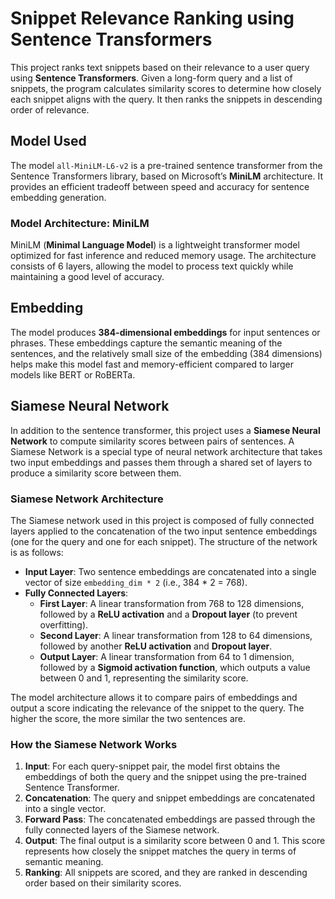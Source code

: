 # Snippet Relevance Ranking using Sentence Transformers

This project ranks text snippets based on their relevance to a user query using **Sentence Transformers**. Given a long-form query and a list of snippets, the program calculates similarity scores to determine how closely each snippet aligns with the query. It then ranks the snippets in descending order of relevance.

## Model Used

The model `all-MiniLM-L6-v2` is a pre-trained sentence transformer from the Sentence Transformers library, based on Microsoft’s **MiniLM** architecture. It provides an efficient tradeoff between speed and accuracy for sentence embedding generation.

### Model Architecture: MiniLM

MiniLM (**Minimal Language Model**) is a lightweight transformer model optimized for fast inference and reduced memory usage. The architecture consists of 6 layers, allowing the model to process text quickly while maintaining a good level of accuracy.

## Embedding

The model produces **384-dimensional embeddings** for input sentences or phrases. These embeddings capture the semantic meaning of the sentences, and the relatively small size of the embedding (384 dimensions) helps make this model fast and memory-efficient compared to larger models like BERT or RoBERTa.

## Siamese Neural Network

In addition to the sentence transformer, this project uses a **Siamese Neural Network** to compute similarity scores between pairs of sentences. A Siamese Network is a special type of neural network architecture that takes two input embeddings and passes them through a shared set of layers to produce a similarity score between them.

### Siamese Network Architecture

The Siamese network used in this project is composed of fully connected layers applied to the concatenation of the two input sentence embeddings (one for the query and one for each snippet). The structure of the network is as follows:

- **Input Layer**: Two sentence embeddings are concatenated into a single vector of size `embedding_dim * 2` (i.e., 384 * 2 = 768).
- **Fully Connected Layers**:
  - **First Layer**: A linear transformation from 768 to 128 dimensions, followed by a **ReLU activation** and a **Dropout layer** (to prevent overfitting).
  - **Second Layer**: A linear transformation from 128 to 64 dimensions, followed by another **ReLU activation** and **Dropout layer**.
  - **Output Layer**: A linear transformation from 64 to 1 dimension, followed by a **Sigmoid activation function**, which outputs a value between 0 and 1, representing the similarity score.

The model architecture allows it to compare pairs of embeddings and output a score indicating the relevance of the snippet to the query. The higher the score, the more similar the two sentences are.

### How the Siamese Network Works

1. **Input**: For each query-snippet pair, the model first obtains the embeddings of both the query and the snippet using the pre-trained Sentence Transformer.
2. **Concatenation**: The query and snippet embeddings are concatenated into a single vector.
3. **Forward Pass**: The concatenated embeddings are passed through the fully connected layers of the Siamese network.
4. **Output**: The final output is a similarity score between 0 and 1. This score represents how closely the snippet matches the query in terms of semantic meaning.
5. **Ranking**: All snippets are scored, and they are ranked in descending order based on their similarity scores.

